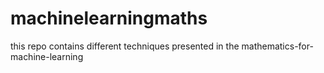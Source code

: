 # machinelearningmaths
this repo contains different techniques presented in the mathematics-for-machine-learning
